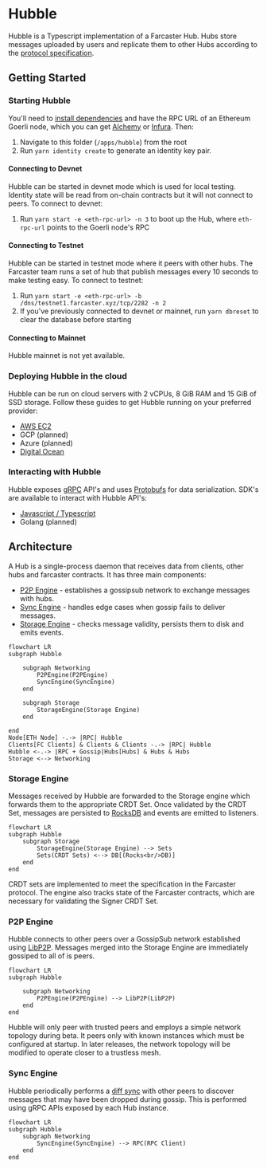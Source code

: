 # Hubble

Hubble is a Typescript implementation of a Farcaster Hub. Hubs store messages uploaded by users and replicate them to other Hubs according to the [protocol specification](https://github.com/farcasterxyz/protocol).

## Getting Started

### Starting Hubble

You'll need to [install dependencies](../../CONTRIBUTING.md#2-setting-up-your-development-environment) and have the RPC URL of an Ethereum Goerli node, which you can get [Alchemy](https://www.alchemy.com/) or [Infura](https://www.infura.io/). Then:

1. Navigate to this folder (`/apps/hubble`) from the root
2. Run `yarn identity create` to generate an identity key pair.

#### Connecting to Devnet

Hubble can be started in devnet mode which is used for local testing. Identity state will be read from on-chain contracts but
it will not connect to peers. To connect to devnet:

1. Run `yarn start -e <eth-rpc-url> -n 3` to boot up the Hub, where `eth-rpc-url` points to the Goerli node's RPC

#### Connecting to Testnet

Hubble can be started in testnet mode where it peers with other hubs. The Farcaster team runs a set of hub that publish
messages every 10 seconds to make testing easy. To connect to testnet:

1. Run `yarn start -e <eth-rpc-url> -b /dns/testnet1.farcaster.xyz/tcp/2282 -n 2`
2. If you've previously connected to devnet or mainnet, run `yarn dbreset` to clear the database before starting

#### Connecting to Mainnet

Hubble mainnet is not yet available.

### Deploying Hubble in the cloud

Hubble can be run on cloud servers with 2 vCPUs, 8 GiB RAM and 15 GiB of SSD storage. Follow these guides to get Hubble running on your preferred provider:

- [AWS EC2](https://warpcast.notion.site/Set-up-Hubble-on-EC2-Public-23b4e81d8f604ca9bf8b68f4bb086042)
- GCP (planned)
- Azure (planned)
- [Digital Ocean](https://warpcast.notion.site/Set-up-Hubble-on-DigitalOcean-Public-e38173c487874c91828665e73eac94c1)

### Interacting with Hubble

Hubble exposes [gRPC](https://grpc.io/) API's and uses [Protobufs](https://github.com/protocolbuffers/protobuf) for data serialization. SDK's are available to interact with Hubble API's:

- [Javascript / Typescript](../../packages/hub-nodejs/)
- Golang (planned)

## Architecture

A Hub is a single-process daemon that receives data from clients, other hubs and farcaster contracts. It has three main components:

- [P2P Engine]() - establishes a gossipsub network to exchange messages with hubs.
- [Sync Engine]() - handles edge cases when gossip fails to deliver messages.
- [Storage Engine]() - checks message validity, persists them to disk and emits events.

```mermaid
flowchart LR
subgraph Hubble

    subgraph Networking
        P2PEngine(P2PEngine)
        SyncEngine(SyncEngine)
    end

    subgraph Storage
        StorageEngine(Storage Engine)
    end

end
Node[ETH Node] -.-> |RPC| Hubble
Clients[FC Clients] & Clients & Clients -.-> |RPC| Hubble
Hubble <-.-> |RPC + Gossip|Hubs[Hubs] & Hubs & Hubs
Storage <--> Networking
```

### Storage Engine

Messages received by Hubble are forwarded to the Storage engine which forwards them to the appropriate CRDT Set. Once validated by the CRDT Set, messages are persisted to [RocksDB](https://github.com/facebook/rocksdb) and events are emitted to listeners.

```mermaid
flowchart LR
subgraph Hubble
    subgraph Storage
        StorageEngine(Storage Engine) --> Sets
        Sets(CRDT Sets) <--> DB[(Rocks<br/>DB)]
    end
end
```

CRDT sets are implemented to meet the specification in the Farcaster protocol. The engine also tracks state of the Farcaster contracts, which are necessary for validating the Signer CRDT Set.

### P2P Engine

Hubble connects to other peers over a GossipSub network established using [LibP2P](https://github.com/libp2p/libp2p). Messages merged into the Storage Engine are immediately gossiped to all of is peers.

```mermaid
flowchart LR
subgraph Hubble

    subgraph Networking
        P2PEngine(P2PEngine) --> LibP2P(LibP2P)
    end
end
```

Hubble will only peer with trusted peers and employs a simple network topology during beta. It peers only with known instances which must be configured at startup. In later releases, the network topology will be modified to operate closer to a trustless mesh.

### Sync Engine

Hubble periodically performs a [diff sync](https://github.com/farcasterxyz/protocol#41-synchronization) with other peers to discover messages that may have been dropped during gossip. This is performed using gRPC APIs exposed by each Hub instance.

```mermaid
flowchart LR
subgraph Hubble
    subgraph Networking
        SyncEngine(SyncEngine) --> RPC(RPC Client)
    end
end
```
